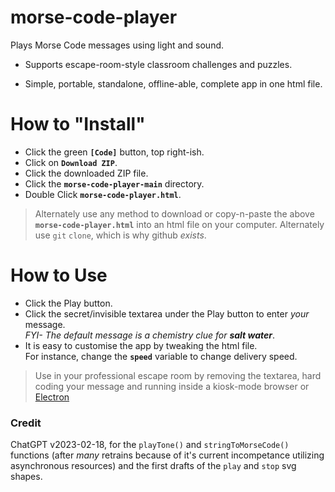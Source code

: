 # morse-code-player

Plays Morse Code messages using light and sound. 

- Supports escape-room-style classroom challenges and puzzles.

- Simple, portable, standalone, offline-able, complete app in one html file.  

# How to "Install"
- Click the green **`[Code]`** button, top right-ish.
- Click on **`Download ZIP`**.
- Click the downloaded ZIP file.
- Click the **`morse-code-player-main`** directory.
- Double Click **`morse-code-player.html`**.
> Alternately use any method to download or copy-n-paste the above **`morse-code-player.html`** into an html file on your computer.
> Alternately use `git` `clone`, which is why github _exists_.
# How to Use
- Click the Play button.
- Click the secret/invisible textarea under the Play button to enter _your_ message.
<br>_FYI- The default message is a chemistry clue for **salt water**_.
- It is easy to customise the app by tweaking the html file. <br>For instance, change the **`speed`** variable to change delivery speed.

> Use in your professional escape room by removing the textarea, hard coding your message and running inside a kiosk-mode browser or [Electron](https://www.npmjs.com/package/electron)
### Credit 
ChatGPT v2023-02-18, for the `playTone()` and `stringToMorseCode()` functions (after _many_ retrains because of it's current incompetance utilizing asynchronous resources) and the first drafts of the `play` and `stop` svg shapes.
